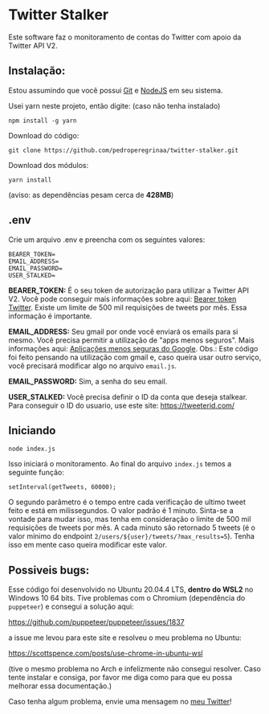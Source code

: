 # Twitter Stalker

Este software faz o monitoramento de contas do Twitter com apoio da Twitter API V2.

## Instalação:

Estou assumindo que você possui [Git](https://git-scm.com/) e [NodeJS](https://nodejs.org/en/) em seu sistema.

Usei yarn neste projeto, então digite: (caso não tenha instalado)

    npm install -g yarn

Download do código:

    git clone https://github.com/pedroperegrinaa/twitter-stalker.git

Download dos módulos:

    yarn install

(aviso: as dependências pesam cerca de **428MB**)

## .env

Crie um arquivo .env e preencha com os seguintes valores:

    BEARER_TOKEN=
    EMAIL_ADDRESS=
    EMAIL_PASSWORD=
    USER_STALKED=

**BEARER_TOKEN:** É o seu token de autorização para utilizar a Twitter API V2. Você pode conseguir mais informações sobre aqui: [Bearer token Twitter](https://developer.twitter.com/en/docs/authentication/oauth-2-0/bearer-tokens). Existe um limite de 500 mil requisições de tweets por mês. Essa informação é importante.

**EMAIL_ADDRESS:** Seu gmail por onde você enviará os emails para si mesmo. Você precisa permitir a utilização de "apps menos seguros". Mais informações aqui: [Aplicações menos seguras do Google](https://support.google.com/a/answer/6260879?hl=pt-BR). Obs.: Este código foi feito pensando na utilização com gmail e, caso queira usar outro serviço, você precisará modificar algo no arquivo `email.js`.

**EMAIL_PASSWORD:** Sim, a senha do seu email.

**USER_STALKED:** Você precisa definir o ID da conta que deseja stalkear. Para conseguir o ID do usuario, use este site: https://tweeterid.com/ 

## Iniciando

    node index.js

Isso iniciará o monitoramento. Ao final do arquivo `index.js` temos a seguinte função:

    setInterval(getTweets, 60000);

O segundo parâmetro é o tempo entre cada verificação de ultimo tweet feito e está em milissegundos. O valor padrão é 1 minuto. Sinta-se a vontade para mudar isso, mas tenha em consideração o limite de 500 mil requisições de tweets por mês. A cada minuto são retornado 5 tweets (é o valor mínimo do endpoint `2/users/${user}/tweets/?max_results=5`). Tenha isso em mente caso queira modificar este valor.

## Possiveis bugs:

Esse código foi desenvolvido no Ubuntu 20.04.4 LTS, **dentro do WSL2** no Windows 10 64 bits. Tive problemas com o Chromium (dependência do `puppeteer`) e consegui a solução aqui:

https://github.com/puppeteer/puppeteer/issues/1837

a issue me levou para este site e resolveu o meu problema no Ubuntu: 

https://scottspence.com/posts/use-chrome-in-ubuntu-wsl

(tive o mesmo problema no Arch e infelizmente não consegui resolver. Caso tente instalar e consiga, por favor me diga como para que eu possa melhorar essa documentação.)



Caso tenha algum problema, envie uma mensagem no [meu Twitter](https://twitter.com/pedroperegrinaa)! 